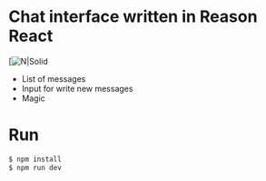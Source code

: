 # Chat interface written in Reason React

[![N|Solid](https://i.ytimg.com/vi/SFcluy7n_0M/maxresdefault.jpg)

  - List of messages
  - Input for write new messages
  - Magic
  
 # Run
 
```sh
$ npm install
$ npm run dev

```

